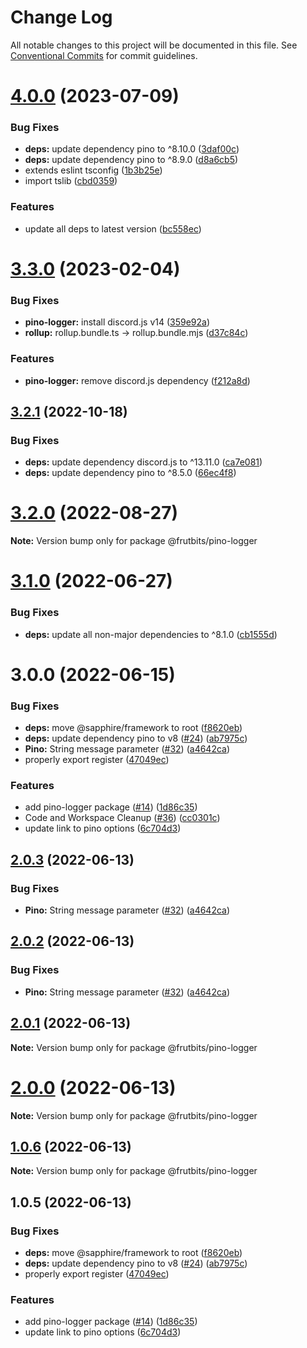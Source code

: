 # Change Log

All notable changes to this project will be documented in this file.
See [Conventional Commits](https://conventionalcommits.org) for commit guidelines.

# [4.0.0](https://github.com/frutbits/sapphire-plugins/compare/v3.3.0...v4.0.0) (2023-07-09)


### Bug Fixes

* **deps:** update dependency pino to ^8.10.0 ([3daf00c](https://github.com/frutbits/sapphire-plugins/commit/3daf00c52e123bf972c924b36160977903c38ed7))
* **deps:** update dependency pino to ^8.9.0 ([d8a6cb5](https://github.com/frutbits/sapphire-plugins/commit/d8a6cb5367214af658b1d9c56ea8ec7a44bddd4a))
* extends eslint tsconfig ([1b3b25e](https://github.com/frutbits/sapphire-plugins/commit/1b3b25e04fcd229b5e2b680c2f98f06858a38c25))
* import tslib ([cbd0359](https://github.com/frutbits/sapphire-plugins/commit/cbd03594179a3a1f1ebd1b9c17504f55302a08ea))


### Features

* update all deps to latest version ([bc558ec](https://github.com/frutbits/sapphire-plugins/commit/bc558ec428dbb1dc719ff2c5cc506217c3845734))





# [3.3.0](https://github.com/frutbits/sapphire-plugins/compare/v3.2.1...v3.3.0) (2023-02-04)


### Bug Fixes

* **pino-logger:** install discord.js v14 ([359e92a](https://github.com/frutbits/sapphire-plugins/commit/359e92a22b7776f67027375df0a4d2827e040be6))
* **rollup:** rollup.bundle.ts -> rollup.bundle.mjs ([d37c84c](https://github.com/frutbits/sapphire-plugins/commit/d37c84c00487dae088f472a926d3f066912aff7d))


### Features

* **pino-logger:** remove discord.js dependency ([f212a8d](https://github.com/frutbits/sapphire-plugins/commit/f212a8d082472595cb3f9489d004e356e0b6f3da))





## [3.2.1](https://github.com/frutbits/sapphire-plugins/compare/v3.2.0...v3.2.1) (2022-10-18)


### Bug Fixes

* **deps:** update dependency discord.js to ^13.11.0 ([ca7e081](https://github.com/frutbits/sapphire-plugins/commit/ca7e081473cb6deacec9a0abe0da1e5c758e42fa))
* **deps:** update dependency pino to ^8.5.0 ([66ec4f8](https://github.com/frutbits/sapphire-plugins/commit/66ec4f8b67af75e7cc34d910ac3e1824d4a8bf99))





# [3.2.0](https://github.com/frutbits/sapphire-plugins/compare/v3.1.0...v3.2.0) (2022-08-27)

**Note:** Version bump only for package @frutbits/pino-logger





# [3.1.0](https://github.com/frutbits/sapphire-plugins/compare/v3.0.0...v3.1.0) (2022-06-27)


### Bug Fixes

* **deps:** update all non-major dependencies to ^8.1.0 ([cb1555d](https://github.com/frutbits/sapphire-plugins/commit/cb1555de292b756af33e33eec2c47a124d1a0359))





# 3.0.0 (2022-06-15)


### Bug Fixes

* **deps:** move @sapphire/framework to root ([f8620eb](https://github.com/frutbits/sapphire-plugins/commit/f8620ebcd0e9130d03793cc3adaf07df4f246aaf))
* **deps:** update dependency pino to v8 ([#24](https://github.com/frutbits/sapphire-plugins/issues/24)) ([ab7975c](https://github.com/frutbits/sapphire-plugins/commit/ab7975c7ee76a5e9cd038fdb555e1bba5a24807b))
* **Pino:** String message parameter ([#32](https://github.com/frutbits/sapphire-plugins/issues/32)) ([a4642ca](https://github.com/frutbits/sapphire-plugins/commit/a4642ca8a8835936b22a21c537dce2cd2bee6fd8))
* properly export register ([47049ec](https://github.com/frutbits/sapphire-plugins/commit/47049ec85a851baec4fa7e57c35fa0b18695cf86))


### Features

* add pino-logger package ([#14](https://github.com/frutbits/sapphire-plugins/issues/14)) ([1d86c35](https://github.com/frutbits/sapphire-plugins/commit/1d86c3540031c786b2e2ba80a20f0701f4d2523e))
* Code and Workspace Cleanup  ([#36](https://github.com/frutbits/sapphire-plugins/issues/36)) ([cc0301c](https://github.com/frutbits/sapphire-plugins/commit/cc0301c647ce280d9c92f2d7c3479c89a06e2d3f))
* update link to pino options ([6c704d3](https://github.com/frutbits/sapphire-plugins/commit/6c704d3f6d4094d1818359820871ba7b29971249))





## [2.0.3](https://github.com/frutbits/sapphire-plugins/compare/@frutbits/pino-logger@2.0.1...@frutbits/pino-logger@2.0.3) (2022-06-13)


### Bug Fixes

* **Pino:** String message parameter ([#32](https://github.com/frutbits/sapphire-plugins/issues/32)) ([a4642ca](https://github.com/frutbits/sapphire-plugins/commit/a4642ca8a8835936b22a21c537dce2cd2bee6fd8))





## [2.0.2](https://github.com/frutbits/sapphire-plugins/compare/@frutbits/pino-logger@2.0.1...@frutbits/pino-logger@2.0.2) (2022-06-13)


### Bug Fixes

* **Pino:** String message parameter ([#32](https://github.com/frutbits/sapphire-plugins/issues/32)) ([a4642ca](https://github.com/frutbits/sapphire-plugins/commit/a4642ca8a8835936b22a21c537dce2cd2bee6fd8))





## [2.0.1](https://github.com/frutbits/sapphire-plugins/compare/@frutbits/pino-logger@2.0.0...@frutbits/pino-logger@2.0.1) (2022-06-13)

**Note:** Version bump only for package @frutbits/pino-logger





# [2.0.0](https://github.com/frutbits/sapphire-plugins/compare/@frutbits/pino-logger@1.0.6...@frutbits/pino-logger@2.0.0) (2022-06-13)

**Note:** Version bump only for package @frutbits/pino-logger





## [1.0.6](https://github.com/frutbits/sapphire-plugins/compare/@frutbits/pino-logger@1.0.5...@frutbits/pino-logger@1.0.6) (2022-06-13)

**Note:** Version bump only for package @frutbits/pino-logger





## 1.0.5 (2022-06-13)


### Bug Fixes

* **deps:** move @sapphire/framework to root ([f8620eb](https://github.com/frutbits/sapphire-plugins/commit/f8620ebcd0e9130d03793cc3adaf07df4f246aaf))
* **deps:** update dependency pino to v8 ([#24](https://github.com/frutbits/sapphire-plugins/issues/24)) ([ab7975c](https://github.com/frutbits/sapphire-plugins/commit/ab7975c7ee76a5e9cd038fdb555e1bba5a24807b))
* properly export register ([47049ec](https://github.com/frutbits/sapphire-plugins/commit/47049ec85a851baec4fa7e57c35fa0b18695cf86))


### Features

* add pino-logger package ([#14](https://github.com/frutbits/sapphire-plugins/issues/14)) ([1d86c35](https://github.com/frutbits/sapphire-plugins/commit/1d86c3540031c786b2e2ba80a20f0701f4d2523e))
* update link to pino options ([6c704d3](https://github.com/frutbits/sapphire-plugins/commit/6c704d3f6d4094d1818359820871ba7b29971249))
